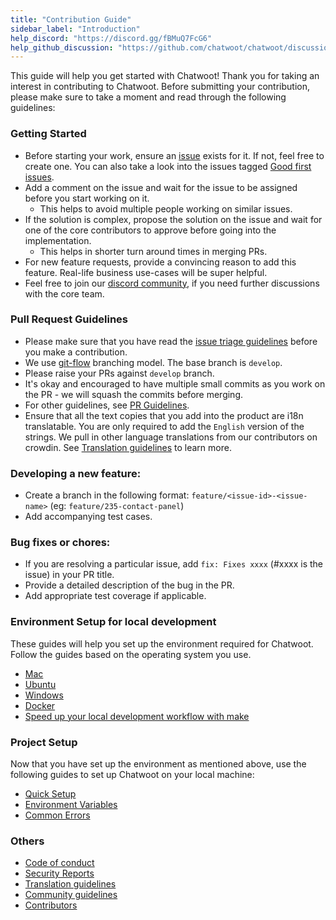 ```yaml
---
title: "Contribution Guide"
sidebar_label: "Introduction"
help_discord: "https://discord.gg/fBMuQ7FcG6"
help_github_discussion: "https://github.com/chatwoot/chatwoot/discussions/categories/contributors"
---
```


This guide will help you get started with Chatwoot! Thank you for taking an interest in contributing to Chatwoot. Before submitting your contribution, please make sure to take a moment and read through the following guidelines:

### Getting Started

- Before starting your work, ensure an [issue](https://github.com/chatwoot/chatwoot/issues) exists for it. If not, feel free to create one. You can also take a look into the issues tagged [Good first issues](https://github.com/chatwoot/chatwoot/issues?q=is%3Aopen+is%3Aissue+label%3A%22Good+first+issue%22).
- Add a comment on the issue and wait for the issue to be assigned before you start working on it.
  - This helps to avoid multiple people working on similar issues.
- If the solution is complex, propose the solution on the issue and wait for one of the core contributors to approve before going into the implementation.
  - This helps in shorter turn around times in merging PRs.
- For new feature requests, provide a convincing reason to add this feature. Real-life business use-cases will be super helpful.
- Feel free to join our [discord community](https://discord.gg/cJXdrwS), if you need further discussions with the core team.

### Pull Request Guidelines

- Please make sure that you have read the [issue triage guidelines](https://www.chatwoot.com/hc/handbook/articles/issue-triage-29) before you make a contribution.
- We use [git-flow](https://nvie.com/posts/a-successful-git-branching-model/) branching model. The base branch is `develop`.
- Please raise your PRs against `develop` branch.
- It's okay and encouraged to have multiple small commits as you work on the PR - we will squash the commits before merging.
- For other guidelines, see [PR Guidelines](https://www.chatwoot.com/hc/handbook/articles/pull-request-guidelines-32).
- Ensure that all the text copies that you add into the product are i18n translatable. You are only required to add the `English` version of the strings. We pull in other language translations from our contributors on crowdin. See [Translation guidelines](https://www.chatwoot.com/docs/contributing-guide/translation-guidelines) to learn more.

### Developing a new feature:

- Create a branch in the following format:
    `feature/<issue-id>-<issue-name>` (eg: `feature/235-contact-panel`)
- Add accompanying test cases.

### Bug fixes or chores:
- If you are resolving a particular issue, add `fix: Fixes xxxx` (#xxxx is the issue) in your PR title.
- Provide a detailed description of the bug in the PR.
- Add appropriate test coverage if applicable.

### Environment Setup for local development

These guides will help you set up the environment required for Chatwoot. Follow the guides based on the operating system you use.

* [Mac](/docs/contributing-guide/environment-setup/mac-os)
* [Ubuntu](/docs/contributing-guide/environment-setup/ubuntu)
* [Windows](/docs/contributing-guide/environment-setup/windows)
* [Docker](/docs/contributing-guide/environment-setup/docker)
* [Speed up your local development workflow with make](/docs/contributing-guide/environment-setup/make)

### Project Setup

Now that you have set up the environment as mentioned above, use the following guides to set up Chatwoot on your local machine:

* [Quick Setup](/docs/contributing-guide/project-setup)
* [Environment Variables](/docs/contributing-guide/environment-variables)
* [Common Errors](/docs/contributing-guide/common-errors)


### Others

* [Code of conduct](/docs/contributing-guide/code-of-conduct)
* [Security Reports](/docs/contributing-guide/security-reports)
* [Translation guidelines](/docs/contributing-guide/translation-guidelines)
* [Community guidelines](/docs/contributing-guide/community-guidelines)
* [Contributors](/docs/contributing-guide/contributors)
